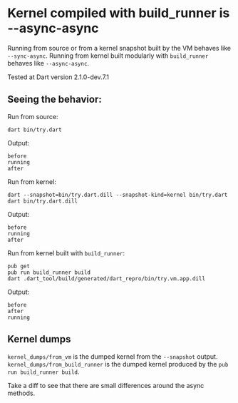 # Kernel compiled with build_runner is --async-async

Running from source or from a kernel snapshot built by the VM behaves like
`--sync-async`. Running from kernel built modularly with `build_runner` behaves
like `--async-async`.

Tested at Dart version 2.1.0-dev.7.1

## Seeing the behavior:

Run from source:

    dart bin/try.dart

Output:

    before
    running
    after


Run from kernel:

    dart --snapshot=bin/try.dart.dill --snapshot-kind=kernel bin/try.dart
    dart bin/try.dart.dill

Output:

    before
    running
    after


Run from kernel built with `build_runner`:

    pub get
    pub run build_runner build
    dart .dart_tool/build/generated/dart_repro/bin/try.vm.app.dill

Output:

    before
    after
    running

## Kernel dumps

`kernel_dumps/from_vm` is the dumped kernel from the `--snapshot` output.
`kernel_dumps/from_build_runner` is the dumped kernel produced by the `pub run
build_runner build`.

Take a diff to see that there are small differences around the async methods.
